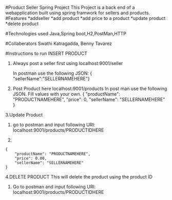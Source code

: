 #Product Seller Spring Project
This Project is a back end of a webapplication built using spring framwork for sellers and products.
#Features
*addseller
*add product
*add price to a product
*update product 
*delete product

#Technologies used
Java,Spring boot,H2,PostMan,HTTP

#Collaberators
Swathi Katragadda,
Benny Tavarez

#Instructions to run 
INSERT PRODUCT
1. Always post a seller first using localhost:9001/seller

	In postman use the following JSON:
		{	"sellerName":"SELLERNAMEHERE"}
	
2. Post Product here localhost:9001/products
	In post man use the following JSON. Fill values with your own.
		{
			"productName": "PRODUCTNAMEHERE",
			"price": 0,
			"sellerName": "SELLERNAMEHERE"
		}

3.Update Product
  1. go to postman and input following URI: localhost:9001/products/PRODUCTIDHERE

  2. 
	{
		"productName": "PRODUCTNAMEHERE",
		"price": 0.00,
		"sellerName": "SELLERNAMEHERE"
	}
4.DELETE PRODUCT
This will delete the product using the product ID
  1. Go to postman and input following URI: localhost:9001/products/PRODUCTIDHERE






